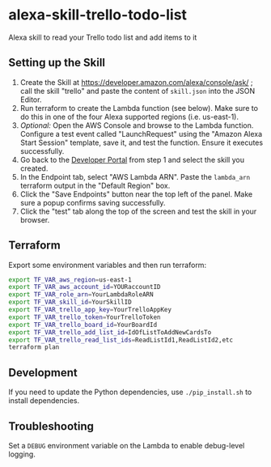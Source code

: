 # alexa-skill-trello-todo-list

Alexa skill to read your Trello todo list and add items to it

## Setting up the Skill

1. Create the Skill at https://developer.amazon.com/alexa/console/ask/ ; call the skill "trello" and paste the content of ``skill.json`` into the JSON Editor.
2. Run terraform to create the Lambda function (see below). Make sure to do this in one of the four Alexa supported regions (i.e. us-east-1).
3. _Optional:_ Open the AWS Console and browse to the Lambda function. Configure a test event called "LaunchRequest" using the "Amazon Alexa Start Session" template, save it, and test the function. Ensure it executes successfully.
4. Go back to the [Developer Portal](https://developer.amazon.com/edw/home.html#/skills/list) from step 1 and select the skill you created.
5. In the Endpoint tab, select "AWS Lambda ARN". Paste the ``lambda_arn`` terraform output in the "Default Region" box.
6. Click the "Save Endpoints" button near the top left of the panel. Make sure a popup confirms saving successfully.
7. Click the "test" tab along the top of the screen and test the skill in your browser.

## Terraform

Export some environment variables and then run terraform:

```bash
export TF_VAR_aws_region=us-east-1
export TF_VAR_aws_account_id=YOURaccountID
export TF_VAR_role_arn=YourLambdaRoleARN
export TF_VAR_skill_id=YourSkillID
export TF_VAR_trello_app_key=YourTrelloAppKey
export TF_VAR_trello_token=YourTrelloToken
export TF_VAR_trello_board_id=YourBoardId
export TF_VAR_trello_add_list_id=IdOfListToAddNewCardsTo
export TF_VAR_trello_read_list_ids=ReadListId1,ReadListId2,etc
terraform plan
```

## Development

If you need to update the Python dependencies, use ``./pip_install.sh`` to install dependencies.

## Troubleshooting

Set a ``DEBUG`` environment variable on the Lambda to enable debug-level logging.
